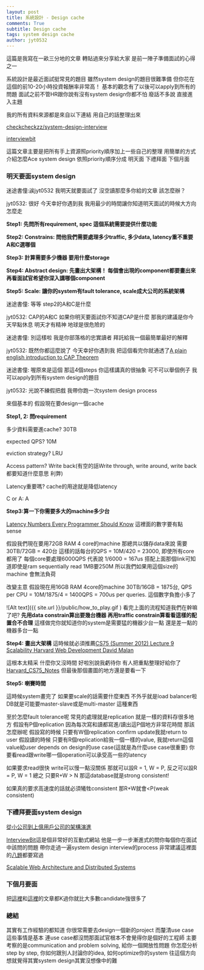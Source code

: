 ```yaml
---
layout: post
title: 系統設計 - Design cache
comments: True 
subtitle: Design cache
tags: system design cache
author: jyt0532
---
```


這篇是我寫在一畝三分地的文章 轉貼過來分享給大家 是前一陣子準備面試的心得之一 

系統設計是最近面試挺常見的題目
雖然system design的題目很難準備 但你花在這個的前10-20小時投資報酬率非常高！
基本的觀念有了以後可以apply到所有的問題 
面試之前不管HR跟你說有沒有system design你都不怕 廢話不多說 直接進入主題

我的所有資料來源都是來自以下連結 用自己的話整理出來

[checkcheckzz/system-design-interview](https://github.com/checkcheckzz/system-design-interview)

[interviewbit](https://www.interviewbit.com/courses/system-design/)

這篇文章主要是把所有手上資源照priority順序加上一些自己的整理 用簡單的方式介紹怎麼Ace system design 依照priority順序分成
明天面 下禮拜面 下個月面

### 明天要面system design

迷途書僮:誒jyt0532 我明天就要面試了 沒空讀那麼多你給的文章 該怎麼辦？

jyt0532: 很好 今天幸好你遇到我 我用最少的時間讓你知道明天面試的時候大方向怎麼走

**Step1: 先問所有requirement, spec 這個系統需要提供什麼功能**

**Step2: Constrains: 問他我們需要處理多少traffic, 多少data, latency重不重要 A和C選哪個**

**Step3: 計算需要多少機器 要用什麼storage**

**Step4: Abstract design: 先畫出大架構！ 每個會出現的component都要畫出來 再看面試官希望你深入講哪個component**

**Step5: Scale: 讓你的system有fault tolerance, scale成大公司的系統架構**

迷途書僮: 等等 step2的A和C是什麼

jyt0532: CAP的A和C 如果你明天要面試你不知道CAP是什麼 那我的建議是你今天早點休息 明天才有精神 地球是很危險的

迷途書僮: 別這樣啦 我是你部落格的忠實讀者 拜託給我一個最簡單最好的解釋

jyt0532: 既然你都這麼說了 今天幸好你遇到我 把這個看完你就通透了[A plain english introduction to CAP Theorem](http://ksat.me/a-plain-english-introduction-to-cap-theorem/)

迷途書僮: 喔原來是這個 那這4個steps 你這樣講真的很抽象 可不可以舉個例子 我可以apply到所有system design的題目

jyt0532: 光說不練假把戲 我帶你跑一次system design process

來個基本的 假設現在要design一個cache

**Step1, 2: 問requirement**

多少資料需要進cache? 30TB

expected QPS? 10M

eviction strategy? LRU

Access pattern? Write back(有空的話Write through, write around, write back都要知道什麼意思 利弊)

Latency重要嗎? cache的用途就是降低latency

C or A: A

**Step3:算一下你需要多大的machine多少台**

[Latency Numbers Every Programmer Should Know](https://gist.github.com/jboner/2841832) 這裡面的數字要有點sense

假設我們現在要用72GB RAM 4 core的machine
那總共以儲存data來說 需要30TB/72GB = 420台
這樣的話每台的QPS = 10M/420 = 23000, 即使所有core都用了 每個core要處理6000QPS
代表說 1/6000 = 167us 搭配上面那個link可知道即使是ram sequentially read 1MB要250M 所以我們如果用這個size的machine 會無法負荷

改變主意 假設現在用16GB RAM  4core的machine
30TB/16GB = 1875台, QPS per CPU = 10M/1875/4 = 1400QPS = 700us per queries. 這個數字負擔小多了

![Alt text]({{ site.url }}/public/how_to_play.gif )
看完上面的流程知道我們在幹嘛了吧? **先用data constrain算出要幾台機器 再用traffic constrain算看看這樣的配置合不合理**
這樣做完你就知道你的system是需要猛的機器少台一點 還是差一點的機器多台一點

**Step4: 畫出大架構**
這時候就必須推薦[CS75 (Summer 2012) Lecture 9 Scalability Harvard Web Development David Malan](https://www.youtube.com/watch?v=-W9F__D3oY4) 

這根本太精采
什麼你又沒時間 好啦別說我虧待你 有人把重點整理好給你了[Harvard_CS75_Notes](http://ninefu.github.io/blog/Harvard_CS75_Notes/)
但最後那個畫圖的地方還是要看一下

**Step5: 喇賽時間**

這時候system畫完了 如果要scale的話需要什麼東西 不外乎就是load balancer啦 DB就是可能要master-slave或是multi-master 這種東西

至於怎麼fault tolerance呢 常見的處理就是replication 就是一樣的資料存很多地方 假設有P個replication
因為每次寫和讀都寫進/讀出這P個地方非常花時間 那該怎麼辦呢
假設寫的時候 只要有W個replication confirm update我就return to user
假設讀的時候 只要有R個replication給我一個一樣的value, 我就return這個value給user
depends on design的use case(這就是為什麼use case很重要) 你要看read跟write哪一個operation可以承受高一些的latency

如果要求read很快 write可以慢一點沒關係 那就可以設R = 1, W = P, 反之可以設R = P, W = 1
總之 只要R+W > N 那這database就是strong consistent! 

如果真的要求高速度的話就必須犧牲consistent 那R+W就會<P(weak consistent)

### 下禮拜要面system design

[從小公司到上億用戶公司的架構演進](http://highscalability.com/blog/2016/1/11/a-beginners-guide-to-scaling-to-11-million-users-on-amazons.html)

[InterviewBit](https://www.interviewbit.com/courses/system-design/)這是個非常好的互動式網站 他是一步一步漸進式的問你每個你在面試中該問的問題 帶你走過一遍system design interview的process 非常建議這裡面的[八題](https://www.interviewbit.com/courses/system-design/)都要寫過

[Scalable Web Architecture and Distributed Systems](http://www.aosabook.org/en/distsys.html)

### 下個月要面
把[這裡](https://github.com/checkcheckzz/system-design-interview#intro)和[這裡](https://github.com/checkcheckzz/system-design-interview#blog)的文章都K過你就比大多數candidate強很多了


### 總結
其實有工作經驗的都知道 你很常需要去design一個新的project 而釐清use case這些事情是基本 連use case都沒問那面試官根本不會覺得你是個好的工程師 主要考察的是communication and problem solving, 給你一個開放性問題 你怎麼分析step by step, 你如何跟別人討論你的idea, 如何optimize你的system 往這個方向想就覺得其實system design其實沒想像中的難
